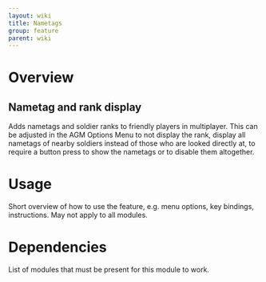 ```yaml
---
layout: wiki
title: Nametags
group: feature
parent: wiki
---
```

# Overview
## Nametag and rank display
Adds nametags and soldier ranks to friendly players in multiplayer. This can be adjusted in the AGM Options Menu to not display the rank, display all nametags of nearby soldiers instead of those who are looked directly at, to require a button press to show the nametags or to disable them altogether.

# Usage
Short overview of how to use the feature, e.g. menu options, key bindings, 
instructions. May not apply to all modules.

# Dependencies
List of modules that must be present for this module to work.

